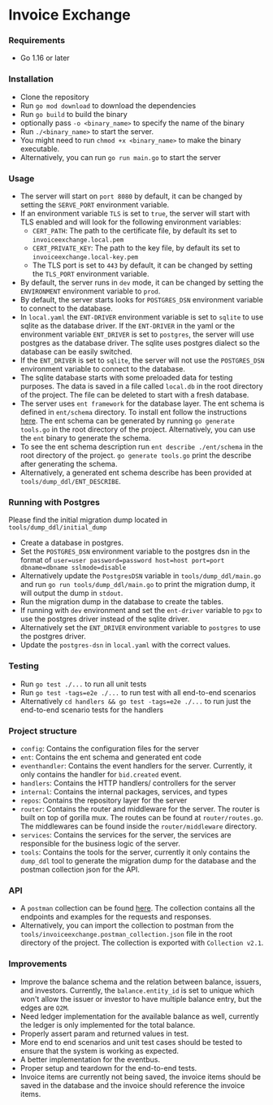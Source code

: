# Invoice Exchange

### Requirements
- Go 1.16 or later

### Installation
- Clone the repository
- Run `go mod download` to download the dependencies
- Run `go build` to build the binary
- optionally pass `-o <binary_name>` to specify the name of the binary
- Run `./<binary_name>` to start the server.
- You might need to run `chmod +x <binary_name>` to make the binary executable.
- Alternatively, you can run `go run main.go` to start the server

### Usage
- The server will start on `port 8080` by default, it can be changed by setting the `SERVE_PORT` environment variable.
- If an environment variable `TLS` is set to `true`, the server will start with TLS enabled and will look for the following environment variables:
    - `CERT_PATH`: The path to the certificate file, by default its set to `invoiceexchange.local.pem`
    - `CERT_PRIVATE_KEY`: The path to the key file, by default its set to `invoiceexchange.local-key.pem`
    - The TLS port is set to `443` by default, it can be changed by setting the `TLS_PORT` environment variable.
- By default, the server runs in `dev` mode, it can be changed by setting the `ENVIRONMENT` environment variable to `prod`.
- By default, the server starts looks for `POSTGRES_DSN` environment variable to connect to the database.
- In `local.yaml` the `ENT-DRIVER` environment variable is set to `sqlite` to use sqlite as the database driver. If the `ENT-DRIVER` in the yaml or the environment variable `ENT_DRIVER` is set to `postgres`, the server will use postgres as the database driver. The sqlite uses postgres dialect so the database can be easily switched.
- If the `ENT_DRIVER` is set to `sqlite`, the server will not use the `POSTGRES_DSN` environment variable to connect to the database.
- The sqlite database starts with some preloaded data for testing purposes. The data is saved in a file called `local.db` in the root directory of the project. The file can be deleted to start with a fresh database.
- The server uses `ent framework` for the database layer. The ent schema is defined in `ent/schema` directory. To install ent follow the instructions [here](https://entgo.io/docs/getting-started/). The ent schema can be generated by running `go generate tools.go` in the root directory of the project. Alternatively, you can use the `ent` binary to generate the schema. 
- To see the ent schema description run `ent describe ./ent/schema` in the root directory of the project. `go generate tools.go` print the describe after generating the schema.
- Alternatively, a generated ent schema describe has been provided at `tools/dump_ddl/ENT_DESCRIBE`. 

### Running with Postgres
Please find the initial migration dump located in `tools/dump_ddl/initial_dump`
- Create a database in postgres.
- Set the `POSTGRES_DSN` environment variable to the postgres dsn in the format of `user=user password=password host=host port=port dbname=dbname sslmode=disable`
- Alternatively update the `PostgresDSN` variable in `tools/dump_ddl/main.go` and run `go run tools/dump_ddl/main.go` to print the migration dump, it will output the dump in `stdout`.
- Run the migration dump in the database to create the tables.
- If running with `dev` environment and set the `ent-driver` variable to `pgx` to use the postgres driver instead of the sqlite driver.
- Alternatively set the `ENT_DRIVER` environment variable to `postgres` to use the postgres driver.
- Update the `postgres-dsn` in `local.yaml` with the correct values.

### Testing
- Run `go test ./...` to run all unit tests
- Run `go test -tags=e2e ./...` to run test with all end-to-end scenarios
- Alternatively `cd handlers && go test -tags=e2e ./...` to run just the end-to-end scenario tests for the handlers

### Project structure
 - `config`: Contains the configuration files for the server
 - `ent`: Contains the ent schema and generated ent code
 - `eventhandler`: Contains the event handlers for the server. Currently, it only contains the handler for `bid.created` event.
 - `handlers`: Contains the HTTP handlers/ controllers for the server
 - `internal`: Contains the internal packages, services, and types
 - `repos`: Contains the repository layer for the server
 - `router`: Contains the router and middleware for the server. The router is built on top of gorilla mux. The routes can be found at `router/routes.go`. The middlewares can be found inside the `router/middleware` directory.
 - `services`: Contains the services for the server, the services are responsible for the business logic of the server.
 - `tools`: Contains the tools for the server, currently it only contains the `dump_ddl` tool to generate the migration dump for the database and the postman collection json for the API.

### API
- A `postman` collection can be found [here](https://api.postman.com/collections/3106382-d149af12-3d6f-4e7f-aaa4-05e54c5e6c57?access_key=PMAT-01H4M16QCQXARW45QZAZ8E31TV). The collection contains all the endpoints and examples for the requests and responses.
- Alternatively, you can import the collection to postman from the `tools/invoiceexchange.postman_collection.json` file in the root directory of the project. The collection is exported with `Collection v2.1`.

### Improvements
- Improve the balance schema and the relation between balance, issuers, and investors. Currently, the `balance.entity_id` is set to unique which won't allow the issuer or investor to have multiple balance entry, but the edges are `O2M`.
- Need ledger implementation for the available balance as well, currently the ledger is only implemented for the total balance.
- Properly assert param and returned values in test.
- More end to end scenarios and unit test cases should be tested to ensure that the system is working as expected.
- A better implementation for the eventbus.
- Proper setup and teardown for the end-to-end tests.
- Invoice items are currently not being saved, the invoice items should be saved in the database and the invoice should reference the invoice items.